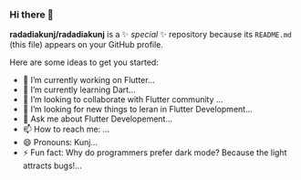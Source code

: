 ### Hi there 👋


**radadiakunj/radadiakunj** is a ✨ _special_ ✨ repository because its `README.md` (this file) appears on your GitHub profile.

Here are some ideas to get you started:

- 🔭 I’m currently working on Flutter...
- 🌱 I’m currently learning Dart...
- 👯 I’m looking to collaborate with Flutter community ...
- 🤔 I’m looking for new things to leran in Flutter Development...
- 💬 Ask me about Flutter Developement...
- 📫 How to reach me: ...
- 😄 Pronouns: Kunj...
- ⚡ Fun fact:  Why do programmers prefer dark mode?
                Because the light attracts bugs!...


